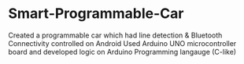 # Smart-Programmable-Car
Created a programmable car which had line detection &amp; Bluetooth Connectivity controlled on Android
Used Arduino UNO microcontroller board and developed logic on Arduino Programming langauge (C-like)
